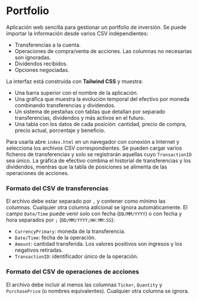 # Portfolio

Aplicación web sencilla para gestionar un portfolio de inversión. Se puede importar la información desde varios CSV independientes:

- Transferencias a la cuenta.
- Operaciones de compra/venta de acciones. Las columnas no necesarias son ignoradas.
- Dividendos recibidos.
- Opciones negociadas.

La interfaz está construida con **Tailwind CSS** y muestra:

- Una barra superior con el nombre de la aplicación.
- Una gráfica que muestra la evolución temporal del efectivo por moneda combinando transferencias y dividendos.
- Un sistema de pestañas con tablas que detallan por separado transferencias, dividendos y más activos en el futuro.
- Una tabla con los datos de cada posición: cantidad, precio de compra, precio actual, porcentaje y beneficio.

Para usarla abre `index.html` en un navegador con conexión a Internet y selecciona los archivos CSV correspondientes. Se pueden cargar varios ficheros de transferencias y solo se registrarán aquellas cuyo `TransactionID` sea único. La gráfica de efectivo combina el historial de transferencias y los dividendos, mientras que la tabla de posiciones se alimenta de las operaciones de acciones.

### Formato del CSV de transferencias

El archivo debe estar separado por `,` y contener como mínimo las columnas. Cualquier otra columna adicional se ignora automáticamente. El campo `Date/Time` puede venir solo con fecha (`DD/MM/YYYY`) o con fecha y hora separados por `;` (`DD/MM/YYYY;HH:MM:SS`):

- `CurrencyPrimary`: moneda de la transferencia.
- `Date/Time`: fecha de la operación.
- `Amount`: cantidad transferida. Los valores positivos son ingresos y los negativos retiradas.
- `TransactionID`: identificador único de la operación.

### Formato del CSV de operaciones de acciones

El archivo debe incluir al menos las columnas `Ticker`, `Quantity` y `PurchasePrice` (o nombres equivalentes). Cualquier otra columna se ignora.
